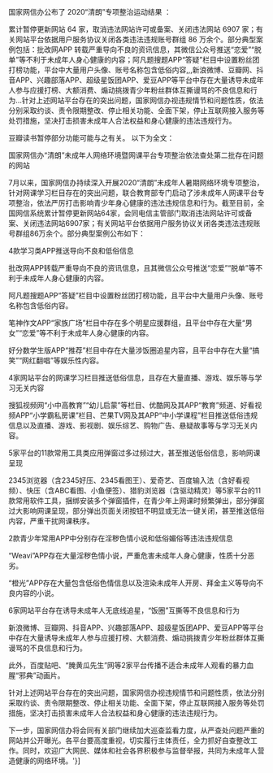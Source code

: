 国家网信办公布了 2020“清朗”专项整治运动结果 ：

累计暂停更新网站 64 家，取消违法网站许可或备案、关闭违法网站 6907 家；有关网站平台依据用户服务协议关闭各类违法违规账号群组 86 万余个。部分典型案例包括：批改网APP 转载严重导向不良的资讯信息，其微信公众号推送“恋爱”“脱单”等不利于未成年人身心健康的内容；阿凡题搜题APP“答疑”栏目中设置粉丝团打榜功能，平台中大量用户头像、账号名称包含低俗内容,,,新浪微博、豆瓣网、抖音APP、兴趣部落APP、超级星饭团APP、爱豆APP等平台中存在大量诱导未成年人参与应援打榜、大额消费、煽动挑拨青少年粉丝群体互撕谩骂的不良信息和行为&#8230;针对上述网站平台存在的突出问题，国家网信办视违规情节和问题性质，依法分别采取约谈、责令限期整改、停止相关功能、全面下架，停止互联网接入服务等处罚措施，坚决打击损害未成年人合法权益和身心健康的违法违规行为。

豆瓣读书暂停部分功能可能与之有关。 以下为全文：

国家网信办“清朗”未成年人网络环境暨网课平台专项整治依法查处第二批存在问题的网站

7月以来，国家网信办持续深入开展2020“清朗”未成年人暑期网络环境专项整治，针对网课学习栏目存在的突出问题，联合教育部专门启动了涉未成年人网课平台专项整治，依法严厉打击影响青少年身心健康的违法违规信息和行为。截至目前，全国网信系统累计暂停更新网站64家，会同电信主管部门取消违法网站许可或备案、关闭违法网站6907家；有关网站平台依据用户服务协议关闭各类违法违规账号群组86万余个。部分典型案例公布如下：

4款学习类APP推送导向不良和低俗信息

批改网APP转载严重导向不良的资讯信息，且其微信公众号推送“恋爱”“脱单”等不利于未成年人身心健康的内容。

阿凡题搜题APP“答疑”栏目中设置粉丝团打榜功能，且平台中大量用户头像、账号名称包含低俗内容。

笔神作文APP“家族广场”栏目中存在多个明星应援群组，且平台中存在大量“男女”“恋爱”等不利于未成年人身心健康的内容。

好分数学生版APP“推荐”栏目中存在大量涉饭圈追星内容，且平台中存在大量“搞笑”“网红翻唱”等娱乐性内容。

4家网站平台的网课学习栏目推送低俗信息，且存在大量直播、游戏、娱乐等与学习无关内容

搜狐视频网“小中高教育”“幼儿启蒙”等栏目、优酷网及其APP“教育”频道、好看视频APP“小学霸私房课”栏目、芒果TV网及其APP“中小学课程”栏目推送低俗违规信息以及直播、游戏、影视剧、娱乐综艺、购物广告、悬疑故事等与学习无关内容。

5家平台的11款常用工具类应用弹窗过多过频过大，甚至推送低俗信息，影响网课呈现

2345浏览器（含2345好压、2345看图王）、爱奇艺、百度输入法（含好看视频）、快压（含ABC看图、小鱼便签）、猎豹浏览器（含驱动精灵）等5家平台的11款常用软件工具，捆绑安装多个弹窗插件，在青少年上网课时频繁弹出，部分弹窗过大影响网课呈现，部分弹出页面关闭按钮不明显或无法一键关闭，甚至推送低俗内容，严重干扰网课秩序。

2款青少年常用APP中分别存在淫秽色情小说和低俗媚俗等违法违规信息

“Weavi”APP存在大量淫秽色情小说，严重危害未成年人身心健康，性质十分恶劣。

“橙光”APP存在大量包含低俗色情信息以及渲染未成年人开房、拜金主义等导向不良内容的小说。

6家网站平台存在诱导未成年人无底线追星，“饭圈”互撕等不良信息和行为

新浪微博、豆瓣网、抖音APP、兴趣部落APP、超级星饭团APP、爱豆APP等平台中存在大量诱导未成年人参与应援打榜、大额消费、煽动挑拨青少年粉丝群体互撕谩骂的不良信息和行为。

此外，百度贴吧、“腌黄瓜先生”网等2家平台传播不适合未成年人观看的暴力血腥“邪典”动画片。

针对上述网站平台存在的突出问题，国家网信办视违规情节和问题性质，依法分别采取约谈、责令限期整改、停止相关功能、全面下架，停止互联网接入服务等处罚措施，坚决打击损害未成年人合法权益和身心健康的违法违规行为。

下一步，国家网信办将会同有关部门继续加大巡查监看力度，从严查处问题严重的网站并公开曝光。各平台要高度重视，切实履行主体责任，全力抓好自查整改工作。同时，欢迎广大网民、媒体和社会各界积极参与监督举报，共同为未成年人营造健康的网络环境。'}]